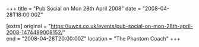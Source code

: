 +++
title = "Pub Social on Mon 28th April 2008"
date = "2008-04-28T18:00:00Z"

[extra]
original = "https://uwcs.co.uk/events/pub-social-on-mon-28th-april-2008-1474489008152/"    
end = "2008-04-28T20:00:00Z"
location = "The Phantom Coach"
+++



